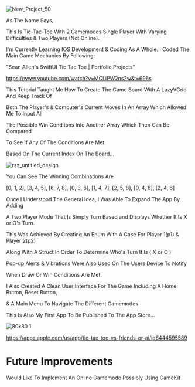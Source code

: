 ![New_Project_50](https://user-images.githubusercontent.com/116600945/211867014-be73ffe8-aee5-45f6-8d08-70548e34faf3.png)

As The Name Says, 

This Is Tic-Tac-Toe With 2 Gamemodes Single Player With Varying Difficulties
& Two Players (Not Online).

I'm Currently Learning IOS Development & Coding As A Whole. I Coded The Main Game Mechanics
By Following:

"Sean Allen's SwiftUI Tic Tac Toe | Portfolio Projects" 

https://www.youtube.com/watch?v=MCLiPW2ns2w&t=696s

This Tutorial Taught Me How To Create The Game Board With A LazyVGrid And Keep Track Of 


Both The Player's & Computer's Current Moves In An Array Which Allowed Me To Input All

The Possible Win Conditons Into Another Array Which Then Can Be Compared

To See If Any Of The Conditions Are Met

Based On The Current Index On The Board...

![rsz_untitled_design](https://user-images.githubusercontent.com/116600945/211857438-6e5977fd-705c-49b2-88a7-51941167036e.png)


You Can See The Winning Combinations Are

[0, 1, 2], [3, 4, 5], [6, 7, 8], [0, 3, 6], [1, 4, 7], [2, 5, 8], [0, 4, 8], [2, 4, 6]

Once I Understood The General Idea, I Was Able To Expand The App By Adding

A Two Player Mode That Is Simply Turn Based and Displays Whether It Is X or O's Turn.

This Was Achieved By Creating An Enum With A Case For Player 1(p1) & Player 2(p2)

Along With A Struct In Order To Determine Who's Turn It Is ( X or O ) 

Pop-up Alerts & Vibrations Were Also Used On The Users Device To Notify

When Draw Or Win Conditions Are Met.

I Also Created A Clean User Interface For The Game Including A Home Button, Reset Button, 

& A Main Menu To Navigate The Different Gamemodes.

This Is Also My First App To Be Published To The App Store...

![80x80 1](https://user-images.githubusercontent.com/116600945/211866050-e928ba5c-c644-4eea-b6f3-5b0440da0b5b.png)


https://apps.apple.com/us/app/tic-tac-toe-vs-friends-or-ai/id6444595589

<h1>Future Improvements</h1>

Would Like To Implement An Online Gamemode Possibly Using GameKit

